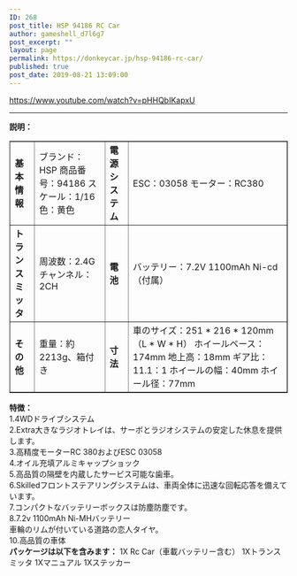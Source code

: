 ```yaml
---
ID: 268
post_title: HSP 94186 RC Car
author: gameshell_d7l6g7
post_excerpt: ""
layout: page
permalink: https://donkeycar.jp/hsp-94186-rc-car/
published: true
post_date: 2019-08-21 13:09:00
---
```

https://www.youtube.com/watch?v=pHHQbIKapxU

<hr />

<strong>説明：</strong>
<table border="1" cellpadding="5">
<tbody>
<tr>
<td><strong>基本情報</strong></td>
<td>ブランド：HSP
商品番号：94186
スケール：1/16
色：黄色</td>
<td><strong>電源システム</strong></td>
<td>ESC：03058
モーター：RC380</td>
</tr>
<tr>
<td><strong>トランスミッタ</strong></td>
<td>周波数：2.4G
チャンネル：2CH</td>
<td><strong>電池</strong></td>
<td>バッテリー：7.2V 1100mAh Ni-cd（付属）</td>
</tr>
<tr>
<td><strong>その他</strong></td>
<td>重量：約2213g、箱付き</td>
<td><strong>寸法</strong></td>
<td>車のサイズ：251 * 216 * 120mm（L * W * H）
ホイールベース：174mm
地上高：18mm
ギア比：11.1：1
ホイールの幅：40mm
ホイール径：77mm</td>
</tr>
</tbody>
</table>
<div></div>
<div><strong>特徴：</strong></div>
<div>1.4WDドライブシステム</div>
<div>2.Extra大きなラジオトレイは、サーボとラジオシステムの安定した休息を提供します。</div>
<div>3.高精度モーターRC 380およびESC 03058</div>
<div>4.オイル充填アルミキャップショック</div>
<div>5.高品質の隔壁を内蔵したサービス可能な歯車。</div>
<div>6.Skilledフロントステアリングシステムは、車両全体に迅速な回転応答を備えています。</div>
<div>7.コンパクトなバッテリーボックスは防塵防塵です。</div>
<div>8.7.2v 1100mAh Ni-MHバッテリー</div>
<div>車輪のリムが付いている道路の恋人タイヤ。</div>
<div>10.高品質の車体</div>
<strong>パッケージは以下を含みます：</strong>
1X Rc Car（車載バッテリー含む）
1Xトランスミッタ
1Xマニュアル
1Xステッカー

&nbsp;

&nbsp;